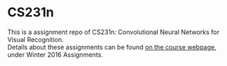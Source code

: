 # CS231n
This is a assignment repo of CS231n: Convolutional Neural Networks for Visual Recognition.  
Details about these assignments can be found [on the course webpage](http://cs231n.github.io/), under Winter 2016 Assignments.
